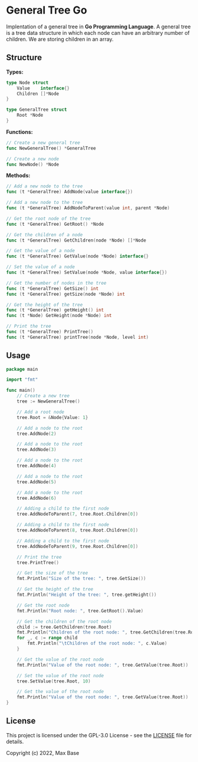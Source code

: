 # General Tree Go

Implentation of a general tree in **Go Programming Language**. A general tree is a tree data structure in which each node can have an arbitrary number of children. We are storing children in an array.

## Structure

**Types:**

```go
type Node struct
	Value    interface{}
	Children []*Node
}

type GeneralTree struct
	Root *Node
}
```

**Functions:**

```go
// Create a new general tree
func NewGeneralTree() *GeneralTree

// Create a new node
func NewNode() *Node
```

**Methods:**

```go
// Add a new node to the tree
func (t *GeneralTree) AddNode(value interface{})

// Add a new node to the tree
func (t *GeneralTree) AddNodeToParent(value int, parent *Node)

// Get the root node of the tree
func (t *GeneralTree) GetRoot() *Node

// Get the children of a node
func (t *GeneralTree) GetChildren(node *Node) []*Node

// Get the value of a node
func (t *GeneralTree) GetValue(node *Node) interface{}

// Set the value of a node
func (t *GeneralTree) SetValue(node *Node, value interface{})

// Get the number of nodes in the tree
func (t *GeneralTree) GetSize() int
func (t *GeneralTree) getSize(node *Node) int

// Get the height of the tree
func (t *GeneralTree) getHeight() int
func (t *Node) GetHeight(node *Node) int

// Print the tree
func (t *GeneralTree) PrintTree()
func (t *GeneralTree) printTree(node *Node, level int)
```

## Usage

```go
package main

import "fmt"

func main()
	// Create a new tree
	tree := NewGeneralTree()

	// Add a root node
	tree.Root = &Node{Value: 1}

	// Add a node to the root
	tree.AddNode(2)

	// Add a node to the root
	tree.AddNode(3)

	// Add a node to the root
	tree.AddNode(4)

	// Add a node to the root
	tree.AddNode(5)

	// Add a node to the root
	tree.AddNode(6)

	// Adding a child to the first node
	tree.AddNodeToParent(7, tree.Root.Children[0])

	// Adding a child to the first node
	tree.AddNodeToParent(8, tree.Root.Children[0])

	// Adding a child to the first node
	tree.AddNodeToParent(9, tree.Root.Children[0])

	// Print the tree
	tree.PrintTree()

	// Get the size of the tree
	fmt.Println("Size of the tree: ", tree.GetSize())

	// Get the height of the tree
	fmt.Println("Height of the tree: ", tree.getHeight())

	// Get the root node
	fmt.Println("Root node: ", tree.GetRoot().Value)

	// Get the children of the root node
	child := tree.GetChildren(tree.Root)
	fmt.Println("Children of the root node: ", tree.GetChildren(tree.Root))
	for _, c := range child
		fmt.Println("\tChildren of the root node: ", c.Value)
	}

	// Get the value of the root node
	fmt.Println("Value of the root node: ", tree.GetValue(tree.Root))

	// Set the value of the root node
	tree.SetValue(tree.Root, 10)

	// Get the value of the root node
	fmt.Println("Value of the root node: ", tree.GetValue(tree.Root))
}
```

## License

This project is licensed under the GPL-3.0 License - see the [LICENSE](LICENSE) file for details.

Copyright (c) 2022, Max Base
